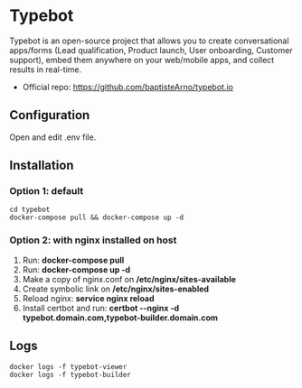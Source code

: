 # Typebot
Typebot is an open-source project that allows you to create conversational apps/forms (Lead qualification, Product launch, User onboarding, Customer support), embed them anywhere on your web/mobile apps, and collect results in real-time.

* Official repo: https://github.com/baptisteArno/typebot.io

## Configuration
Open and edit .env file.

## Installation

### Option 1: default
```
cd typebot
docker-compose pull && docker-compose up -d
```

### Option 2: with nginx installed on host
1. Run: **docker-compose pull**
2. Run: **docker-compose up -d**
3. Make a copy of nginx.conf on **/etc/nginx/sites-available**
4. Create symbolic link on **/etc/nginx/sites-enabled**
5. Reload nginx: **service nginx reload**
6. Install certbot and run: **certbot --nginx -d typebot.domain.com,typebot-builder.domain.com**

## Logs
```
docker logs -f typebot-viewer
docker logs -f typebot-builder
```
